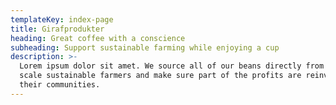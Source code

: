 ```yaml
---
templateKey: index-page
title: Girafprodukter
heading: Great coffee with a conscience
subheading: Support sustainable farming while enjoying a cup
description: >-
  Lorem ipsum dolor sit amet. We source all of our beans directly from small
  scale sustainable farmers and make sure part of the profits are reinvested in
  their communities.
---
```


